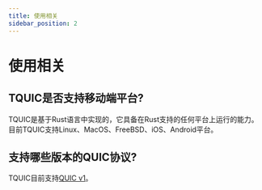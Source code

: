 ```yaml
---
title: 使用相关
sidebar_position: 2
---
```


# 使用相关


## TQUIC是否支持移动端平台?

TQUIC是基于Rust语言中实现的，它具备在Rust支持的任何平台上运行的能力。目前TQUIC支持Linux、MacOS、FreeBSD、iOS、Android平台。


## 支持哪些版本的QUIC协议?

TQUIC目前支持[QUIC v1](https://datatracker.ietf.org/doc/html/rfc9000)。


